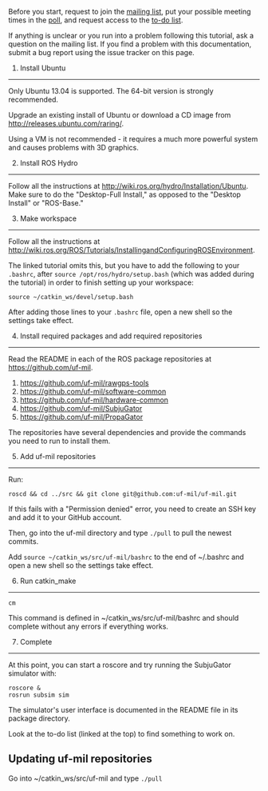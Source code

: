 Before you start, request to join the
[mailing list](https://groups.google.com/d/forum/uf-mil-software),
put your possible meeting times in the
[poll](http://doodle.com/ybg6sq5vyyat77hv),
and request access to the
[to-do list](https://docs.google.com/document/d/1cZwCfnEqv9jpzpVE7uA_qp4BQ_Zcb403iAPRucudExM/edit?usp=sharing).

If anything is unclear or you run into a problem following this tutorial, ask 
a question on the mailing list. If you find a problem with this 
documentation, submit a bug report using the issue tracker on this page.

1. Install Ubuntu
-----------------

Only Ubuntu 13.04 is supported. The 64-bit version is strongly recommended.

Upgrade an existing install of Ubuntu or download a CD image from 
http://releases.ubuntu.com/raring/.

Using a VM is not recommended - it requires a much more powerful system 
and causes problems with 3D graphics.

2. Install ROS Hydro
--------------------

Follow all the instructions at 
http://wiki.ros.org/hydro/Installation/Ubuntu. Make sure to do the 
"Desktop-Full Install," as opposed to the "Desktop Install" or 
"ROS-Base."

3. Make workspace
-----------------

Follow all the instructions at 
http://wiki.ros.org/ROS/Tutorials/InstallingandConfiguringROSEnvironment.

The linked tutorial omits this, but you have to add the following to your
`.bashrc`, after `source /opt/ros/hydro/setup.bash` (which was added during
the tutorial) in order to finish setting up your workspace:

    source ~/catkin_ws/devel/setup.bash

After adding those lines to your `.bashrc` file, open a new shell so the
settings take effect.

4. Install required packages and add required repositories
----------------------------------------------------------

Read the README in each of the ROS package repositories at 
https://github.com/uf-mil.

1. https://github.com/uf-mil/rawgps-tools
2. https://github.com/uf-mil/software-common
3. https://github.com/uf-mil/hardware-common
4. https://github.com/uf-mil/SubjuGator
5. https://github.com/uf-mil/PropaGator

The repositories have several dependencies and provide the commands
you need to run to install them.

5. Add uf-mil repositories
--------------------------

Run:

    roscd && cd ../src && git clone git@github.com:uf-mil/uf-mil.git

If this fails with a "Permission denied" error, you need to create an SSH key and
add it to your GitHub account.

Then, go into the uf-mil directory and type `./pull` to pull the newest commits.

Add `source ~/catkin_ws/src/uf-mil/bashrc` to the end of ~/.bashrc and open a
new shell so the settings take effect.

6. Run catkin_make
------------------

    cm

This command is defined in ~/catkin_ws/src/uf-mil/bashrc and
should complete without any errors if everything works.

7. Complete
-----------

At this point, you can start a roscore and try running the SubjuGator simulator with:

    roscore &
    rosrun subsim sim

The simulator's user interface is documented in the README file in
its package directory.

Look at the to-do list (linked at the top) to find something to work on.


Updating uf-mil repositories
----------------------------

Go into ~/catkin_ws/src/uf-mil and type `./pull`
